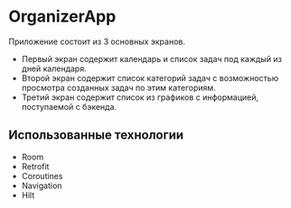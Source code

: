 # OrganizerApp
Приложение состоит из 3 основных экранов.
- Первый экран содержит календарь и список задач под каждый из дней календаря.
- Второй экран содержит список категорий задач с возможностью просмотра созданных задач по этим категориям.
- Третий экран содержит список из графиков с информацией, поступаемой с бэкенда.

## Использованные технологии
- Room
- Retrofit
- Coroutines
- Navigation
- Hilt
